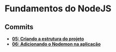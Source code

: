 # Fundamentos do NodeJS

## Commits

- **[05: Criando a estrutura do projeto](https://github.com/vinifraga/ignite/commit/973ba67bfc17912587faba70944154602e1660d3)**
- **[06: Adicionando o Nodemon na aplicação](https://github.com/vinifraga/ignite/commit/0d2c5de043bdb07a1cce7bf152389d903bd2732c)**